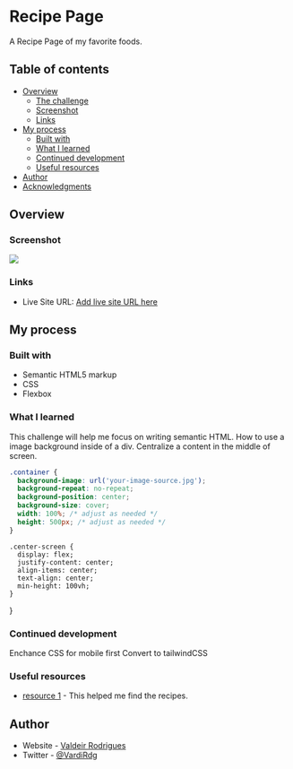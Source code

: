 # Recipe Page

A Recipe Page of my favorite foods.


## Table of contents

- [Overview](#overview)
  - [The challenge](#the-challenge)
  - [Screenshot](#screenshot)
  - [Links](#links)
- [My process](#my-process)
  - [Built with](#built-with)
  - [What I learned](#what-i-learned)
  - [Continued development](#continued-development)
  - [Useful resources](#useful-resources)
- [Author](#author)
- [Acknowledgments](#acknowledgments)

## Overview

### Screenshot

![](./screenshot.jpg)


### Links

- Live Site URL: [Add live site URL here](https://your-live-site-url.com)

## My process

### Built with

- Semantic HTML5 markup
- CSS 
- Flexbox


### What I learned

This challenge will help me focus on writing semantic HTML.
How to use a image background inside of a div.
Centralize a content in the middle of screen.

```css
.container {
  background-image: url('your-image-source.jpg');
  background-repeat: no-repeat;
  background-position: center;
  background-size: cover;
  width: 100%; /* adjust as needed */
  height: 500px; /* adjust as needed */
}
```
```css{
.center-screen {
  display: flex;
  justify-content: center;
  align-items: center;
  text-align: center;
  min-height: 100vh;
}
```
}
### Continued development

Enchance CSS for mobile first
Convert to tailwindCSS


### Useful resources

- [resource 1](https://www.allrecipes.com/) - This helped me find the recipes.


## Author

- Website - [Valdeir Rodrigues](https://www.your-site.com)
- Twitter - [@VardiRdg](https://twitter.com/VardiRdg)

